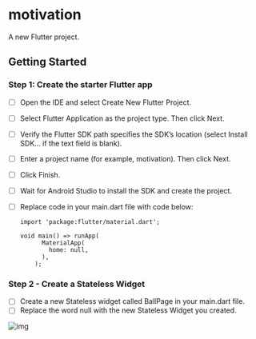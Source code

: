 # motivation

A new Flutter project.

## Getting Started

### Step 1: Create the starter Flutter app

- [ ] Open the IDE and select Create New Flutter Project.
- [ ] Select Flutter Application as the project type. Then click Next.
- [ ]   Verify the Flutter SDK path specifies the SDK’s location (select Install SDK… if the text field is blank).
- [ ] Enter a project name (for example, motivation). Then click Next.
- [ ] Click Finish.
- [ ] Wait for Android Studio to install the SDK and create the project.
- [ ] Replace code in your main.dart file with code below:

      import 'package:flutter/material.dart';

      void main() => runApp(
            MaterialApp(
              home: null,
            ),
          );

### Step 2 - Create a Stateless Widget
- [ ] Create a new Stateless widget called BallPage in your main.dart file.
- [ ] Replace the word null with the new Stateless Widget you created.

![img]()
 
 
